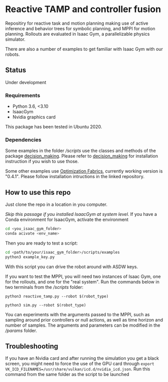 # Reactive TAMP and controller fusion

Repositiry for reactive task and motion planning making use of active inference and behavior trees for symbolic planning, and MPPI for motion planning. Rollouts are evaluated in Isaac Gym, a parallelizable physics simulator.

There are also a number of examples to get familiar with Isaac Gym with our robots. 

## Status
Under development

### Requirements
- Python 3.6, <3.10
- IsaacGym 
- Nvidia graphics card

This package has been tested in Ubuntu 2020.

### Dependencies
Some examples in the folder */scripts* use the classes and methods of the package [decision_making](https://gitlab.tudelft.nl/airlab-delft/ng-staging/controller_fusion/decision_making). Please refer to [decision_making](https://gitlab.tudelft.nl/airlab-delft/ng-staging/controller_fusion/decision_making) for installation instruction if you wish to use those.

Some other examples use [Optimization Fabrics](https://github.com/maxspahn/fabrics), currently working version is "0.4.1". Please follow installation intructions in the linked repository. 

## How to use this repo
Just clone the repo in a location in you computer. 

*Skip this passage if you installed IsaacGym at system level*. If you have a Conda environment for IsaacGym, activate the environment

````bash
cd <you_isaac_gym_folder>
conda acivate <env_name>
````

Then you are ready to test a script:

````bash
cd <path/to/your/isaac_gym_folder>/scripts/examples
python3 example_key.py
````
With this script you can drive the robot around with ASDW keys. 

If you want to test the MPPI, you will need two instances of Isaac Gym, one for the rollouts, and one for the "real system". Run the commands below in two terminals from the */scripts* folder: 
````
python3 reactive_tamp.py --robot $(robot_type) 
````

````
python3 sim.py --robot $(robot_type)
````

You can experiments with the arguments passed to the MPPI, such as sampling around prior controllers or null actions, as well as time horizon and number of samples. The arguments and parameters can be modified in the */params* folder. 

## Troubleshooting
If you have an Nvidia card and after running the simulation you get a black screen, you might need to force the use of the GPU card through ``export VK_ICD_FILENAMES=/usr/share/vulkan/icd.d/nvidia_icd.json``. Run this command from the same folder as the script to be launched